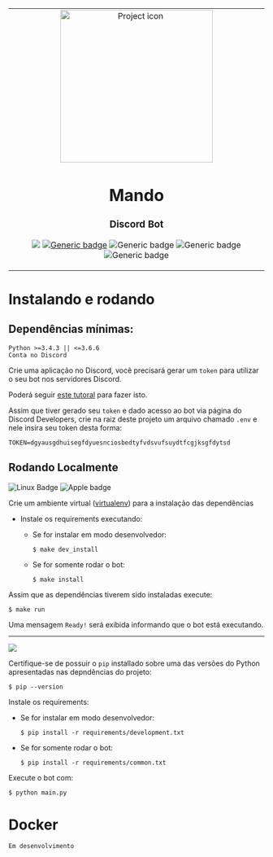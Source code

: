 <table align="center"><tr><td align="center" width="9999">

<img src="https://cnet1.cbsistatic.com/img/7M_ubOowKkJI8kGjiSPg32XDVOY=/1092x0/2019/11/11/c976fe6d-ed33-469a-8e64-b79794fcae45/mandalorian-disney-02.jpg" align="center" width="300" alt="Project icon">

# Mando

### Discord Bot

![](https://badgen.net/badge/icon/discord?icon=discord&label)
[![Generic badge](https://img.shields.io/badge/docs-github_wiki-blue.svg)](https://github.com/brunolcarli/Mando/wiki)
![Generic badge](https://img.shields.io/badge/version-0.0.2-green.svg)
![Generic badge](https://img.shields.io/badge/docs_lang-PT_BR-darkgreen.svg)
![Generic badge](https://img.shields.io/badge/code_lang-English-darkgreen.svg)


</td></tr></table>

# Instalando e rodando

## Dependências mínimas:

```
Python >=3.4.3 || <=3.6.6
Conta no Discord
```

Crie uma aplicação no Discord, você precisará gerar um `token` para utilizar o seu bot nos servidores Discord.

Poderá seguir [este tutoral](https://medium.com/@moomooptas/how-to-make-a-simple-discord-bot-in-python-40ed991468b4) para fazer isto.

Assim que tiver gerado seu `token` e dado acesso ao bot via página do Discord Developers, crie na raiz deste projeto um arquivo chamado `.env` e nele insira seu token desta forma:


```
TOKEN=dgyausgdhuisegfdyuesnciosbedtyfvdsvufsuydtfcgjksgfdytsd
```


## Rodando Localmente

![Linux Badge](https://img.shields.io/badge/OS-Linux-black.svg)
![Apple badge](https://badgen.net/badge/OS/OSX/:color?icon=apple)

Crie um ambiente virtual ([virtualenv](https://docs.python-guide.org/dev/virtualenvs/)) para a instalação das dependências


- Instale os requirements executando:

    + Se for instalar em modo desenvolvedor:
        ```
        $ make dev_install
        ```

    + Se for somente rodar o bot:
        ```
        $ make install
        ```

Assim que as dependências tiverem sido instaladas execute:

```
$ make run
```

Uma mensagem `Ready!` será exibida informando que o bot está executando.

<hr />

<img src="https://badgen.net/badge/OS/Windows/:color?icon=windows">

Certifique-se de possuir o `pip` installado sobre uma das versões do Python apresentadas nas depndências do projeto:

```
$ pip --version
```

Instale os requirements:

- Se for instalar em modo desenvolvedor:

    ```
    $ pip install -r requirements/development.txt
    ```

- Se for somente rodar o bot:
    ```
    $ pip install -r requirements/common.txt
    ```

Execute o bot com:

```
$ python main.py
```

# Docker

`Em desenvolvimento`
